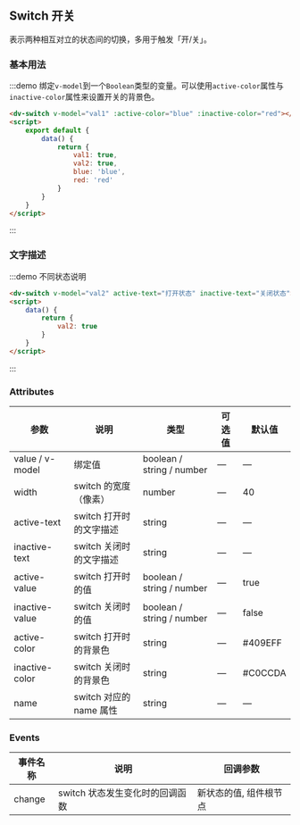 ## Switch 开关

表示两种相互对立的状态间的切换，多用于触发「开/关」。

### 基本用法

:::demo 绑定`v-model`到一个`Boolean`类型的变量。可以使用`active-color`属性与`inactive-color`属性来设置开关的背景色。

```html
<dv-switch v-model="val1" :active-color="blue" :inactive-color="red"></dv-switch>
<script>
    export default {
        data() {
            return {
                val1: true,
                val2: true,
                blue: 'blue',
                red: 'red'
            }
        }
    }
</script>
```
:::

### 文字描述  

:::demo 不同状态说明  

```html
<dv-switch v-model="val2" active-text="打开状态" inactive-text="关闭状态"></dv-switch>
<script>
    data() {
        return {
            val2: true
        }
    }
</script>
```
:::

### Attributes

| 参数      | 说明    | 类型      | 可选值       | 默认值   |
|---------- |-------- |---------- |-------------  |-------- |
| value / v-model | 绑定值 | boolean / string / number | — | — |
| width  | switch 的宽度（像素）    | number   | — | 40 |
| active-text  | switch 打开时的文字描述    | string   | — | — |
| inactive-text  | switch 关闭时的文字描述    | string   | — | — |
| active-value  | switch 打开时的值    | boolean / string / number | — | true |
| inactive-value  | switch 关闭时的值    | boolean / string / number | — | false |
| active-color  | switch 打开时的背景色    | string   | — | #409EFF |
| inactive-color  | switch 关闭时的背景色    | string   | — | #C0CCDA |
| name            | switch 对应的 name 属性    | string   | — | — |

### Events
| 事件名称      | 说明    | 回调参数      |
|---------- |-------- |---------- |
| change  | switch 状态发生变化时的回调函数    | 新状态的值, 组件根节点 |